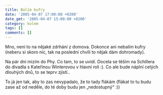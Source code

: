 ```yaml
---
title: Balím kufry
date: '2005-04-07 17:00:00 +0200'
date_gmt: '2005-04-07 15:00:00 +0200'
category: kolem
tags: []
comments: []
---
```

<p>Mno, není to na nějaké zdrhání z domova. Dokonce ani nebalím kufry (neberu si skoro nic, tak
na poslední chvíli to nějak dám dohromady).</p>
<p>Na pár dní mizím do Phy. Co tam, to se uvidí. Docela se těším na Schillera do divadla
s Kateřinou Winterovou v hlavní roli :). Co ale bude náplní celých dlouhých dnů,
to se teprv zjistí..</p>
<p>To já jen tak, aby to zas nevypadalo, že to tady flákám (flákat to tu budu zase až od neděle,
do té doby budu jen &bdquo;nedostupný&ldquo; :))</p>
